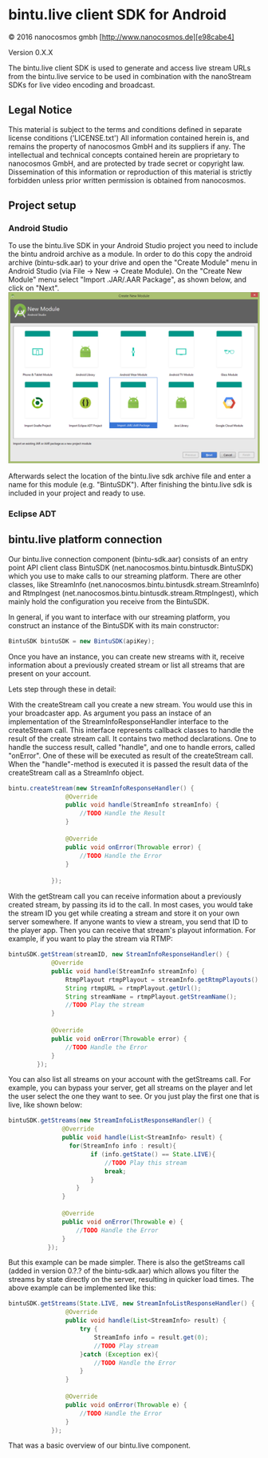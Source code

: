 # bintu.live client SDK for Android

© 2016 nanocosmos gmbh [http://www.nanocosmos.de][e98cabe4]

Version 0.X.X

The bintu.live client SDK is used to generate and access live stream URLs from the bintu.live service to be used in combination with the nanoStream SDKs for live video encoding and broadcast.

## Legal Notice

This material is subject to the terms and conditions defined in separate license conditions ('LICENSE.txt') All information contained herein is, and remains the property of nanocosmos GmbH and its suppliers if any. The intellectual and technical concepts contained herein are proprietary to nanocosmos GmbH, and are protected by trade secret or copyright law. Dissemination of this information or reproduction of this material is strictly forbidden unless prior written permission is obtained from nanocosmos.

## Project setup
### Android Studio
To use the bintu.live SDK in your Android Studio project you need to include the bintu android archive as a module. In order to do this copy the android archive (bintu-sdk.aar) to your drive and open the "Create Module" menu in Android Studio (via File -> New -> Create Module). On the "Create New Module" menu select "Import .JAR/.AAR Package", as shown below, and click on "Next".
![Create Module Menu][Create_Module]

Afterwards select the location of the bintu.live sdk archive file and enter a name for this module (e.g. "BintuSDK").
After finishing the bintu.live sdk is included in your project and ready to use.

### Eclipse ADT

## bintu.live platform connection
Our bintu.live connection component (bintu-sdk.aar) consists of an entry point API client class BintuSDK (net.nanocosmos.bintu.bintusdk.BintuSDK) which you use to make calls to our streaming platform. There are other classes, like StreamInfo (net.nanocosmos.bintu.bintusdk.stream.StreamInfo) and RtmpIngest  (net.nanocosmos.bintu.bintusdk.stream.RtmpIngest), which mainly hold the configuration you receive from the BintuSDK.

In general, if you want to interface with our streaming platform, you construct an instance of the BintuSDK with its main constructor:

```java
BintuSDK bintuSDK = new BintuSDK(apiKey);
```

Once you have an instance, you can create new streams with it, receive information about a previously created stream or list all streams that are present on your account.

Lets step through these in detail:

With the createStream call you create a new stream. You would use this in your broadcaster app. As argument you pass an instace of an implementation of the StreamInfoResponseHandler interface to the createStream call. This interface represents callback classes to handle the result of the create stream call. It contains two method declarations. One to handle the success result, called "handle", and one to handle errors, called "onError". One of these will be executed as result of the createStream call. When the "handle"-method is executed it is passed the result data of the createStream call as a StreamInfo object.

```java
bintu.createStream(new StreamInfoResponseHandler() {
                @Override
                public void handle(StreamInfo streamInfo) {
                    //TODO Handle the Result
                }

                @Override
                public void onError(Throwable error) {
                    //TODO Handle the Error
                }

            });
```

With the getStream call you can receive information about a previously created stream, by passing its id to the call. In most cases, you would take the stream ID you get while creating a stream and store it on your own server somewhere. If anyone wants to view a stream, you send that ID to the player app. Then you can receive that stream's playout information. For example, if you want to play the stream via RTMP:

```java
bintuSDK.getStream(streamID, new StreamInfoResponseHandler() {
            @Override
            public void handle(StreamInfo streamInfo) {
                RtmpPlayout rtmpPlayout = streamInfo.getRtmpPlayouts().get(0);
                String rtmpURL = rtmpPlayout.getUrl();
                String streamName = rtmpPlayout.getStreamName();
                //TODO Play the stream
            }

            @Override
            public void onError(Throwable error) {
                //TODO Handle the Error
            }
        });
```
You can also list all streams on your account with the getStreams call. For example, you can bypass your server, get all streams on the player and let the user select the one they want to see. Or you just play the first one that is live, like shown below:

```java
bintuSDK.getStreams(new StreamInfoListResponseHandler() {
               @Override
               public void handle(List<StreamInfo> result) {
                 for(StreamInfo info : result){
                       if (info.getState() == State.LIVE){
                           //TODO Play this stream
                           break;
                       }
                   }
               }

               @Override
               public void onError(Throwable e) {
                   //TODO Handle the Error
               }
           });
```

But this example can be made simpler. There is also the getStreams call (added in version 0.?.? of the bintu-sdk.aar) which allows you filter the streams by state directly on the server, resulting in quicker load times. The above example can be implemented like this:
```java
bintuSDK.getStreams(State.LIVE, new StreamInfoListResponseHandler() {
                @Override
                public void handle(List<StreamInfo> result) {
                    try {
                        StreamInfo info = result.get(0);
                        //TODO Play stream
                    }catch (Exception ex){
                        //TODO Handle the Error    
                    }
                }

                @Override
                public void onError(Throwable e) {
                    //TODO Handle the Error
                }
            });
```

That was a basic overview of our bintu.live component.


  [e98cabe4]: http://www.nanocosmos.de "http://www.nanocosmos.de"


  [Create_Module]: img/android_studio_create_module.png "Create New Module Menu"
